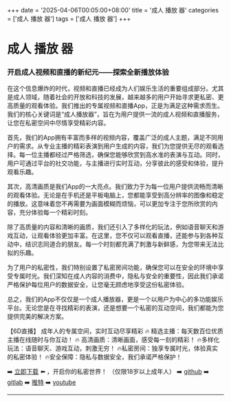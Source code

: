 +++
date = '2025-04-06T00:05:00+08:00'
title = '成人 播放 器'
categories = ['成人 播放 器']
tags = ['成人 播放 器']
+++

# 成人 播放 器

### 开启成人视频和直播的新纪元——探索全新播放体验

在这个信息爆炸的时代，视频和直播已经成为人们娱乐生活的重要组成部分。尤其是成人领域，随着社会的开放和科技的发展，越来越多的用户开始寻求更私密、更高质量的观看体验。我们推出的专属视频和直播App，正是为满足这种需求而生。我们的核心关键词是“成人播放器”，旨在为用户提供一流的成人视频和直播服务，让您在私密空间中尽情享受精彩内容。

首先，我们的App拥有丰富而多样的视频内容，覆盖广泛的成人主题，满足不同用户的需求。从专业主播的精彩表演到用户生成的内容，我们为您提供无尽的观看选择。每一位主播都经过严格筛选，确保您能够欣赏到高水准的表演与互动。同时，用户可通过平台的社交功能，与主播进行实时互动，分享彼此的感受和体验，提升观看乐趣。

其次，高清画质是我们App的一大亮点。我们致力于为每一位用户提供流畅而清晰的观看体验。无论是在手机还是平板电脑上，您都能享受到高分辨率的图像和稳定的播放。这意味着您不再需要为画面模糊而烦恼，可以更加专注于您所欣赏的内容，充分体验每一个精彩时刻。

除了高质量的内容和清晰的画质，我们还引入了多样化的玩法，例如语音聊天和游戏互动，让观看体验更加丰富。在这里，您不仅可以观看直播，还能参与到各种互动中，结识志同道合的朋友。每一个时刻都充满了刺激与新鲜感，为您带来无法比拟的乐趣。

为了用户的私密性，我们特别设置了私密房间功能，确保您可以在安全的环境中享受专属时光。我们深知在成人内容的消费中，隐私与安全的重要性，因此我们承诺严格保护每位用户的数据安全，让您毫无顾虑地享受这份私密体验。

总之，我们的App不仅仅是一个成人播放器，更是一个以用户为中心的多功能娱乐平台。无论您是在寻找精彩的表演，还是想要一个私密的互动空间，我们都能为您提供完美的解决方案。

【6D直播】
成年人的专属空间，实时互动尽享精彩
🔥 精选主播：每天数百位优质主播在线随时与你互动！
🔥 高清画质：清晰画面，感受每一刻的精彩！
🔥多样化玩法：语音聊天、游戏互动，刺激无穷！
🔥私密房间：独享专属时光，体验真实的私密体验！
🔥安全保障：隐私与数据安全，我们承诺严格保护！

➡️ [立即下载](https://down123.s3.ap-east-1.amazonaws.com/down/down.html?channelCode=blog) ⬅️ ，开启你的私密世界！
（仅限18岁以上成年人）
➡️ [github](https://aldult-live.github.io/)
➡️ [gitlab](https://seo-09598d.gitlab.io/)
➡️ [推特](https://x.com/wegame33)
➡️ [youtube](https://www.youtube.com/@6Dlive)

---

